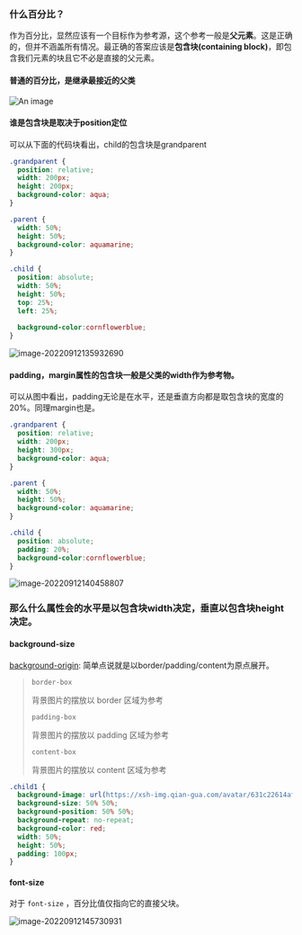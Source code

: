### 什么百分比？

作为百分比，显然应该有一个目标作为参考源，这个参考一般是**父元素**。这是正确的，但并不涵盖所有情况。最正确的答案应该是**包含块(containing block)**，即包含我们元素的块且它不必是直接的父元素。

#### 普通的百分比，是继承最接近的父类


![An image](https://p9-juejin.byteimg.com/tos-cn-i-k3u1fbpfcp/746eb59f83174cb499837865e694007b~tplv-k3u1fbpfcp-zoom-in-crop-mark:3326:0:0:0.awebp?)

#### 谁是包含块是取决于position定位

可以从下面的代码块看出，child的包含块是grandparent

```css
.grandparent {
  position: relative;
  width: 200px;
  height: 200px;
  background-color: aqua;
}

.parent {
  width: 50%;
  height: 50%;
  background-color: aquamarine;
}

.child {
  position: absolute;
  width: 50%;
  height: 50%;
  top: 25%;
  left: 25%;
  
  background-color:cornflowerblue;
}
```

![image-20220912135932690](https://p1-juejin.byteimg.com/tos-cn-i-k3u1fbpfcp/65d91b3d2a164f378fa037019d4e5240~tplv-k3u1fbpfcp-zoom-in-crop-mark:3326:0:0:0.awebp?)



#### padding，margin属性的包含块一般是父类的width作为参考物。

可以从图中看出，padding无论是在水平，还是垂直方向都是取包含块的宽度的20%。同理margin也是。

```css
.grandparent {
  position: relative;
  width: 200px;
  height: 300px;
  background-color: aqua;
}

.parent {
  width: 50%;
  height: 50%;
  background-color: aquamarine;
}

.child {
  position: absolute;
  padding: 20%;
  background-color:cornflowerblue;
}
```

![image-20220912140458807](https://p9-juejin.byteimg.com/tos-cn-i-k3u1fbpfcp/b45dd10675df4f3998ab5e32d44a0430~tplv-k3u1fbpfcp-zoom-in-crop-mark:3326:0:0:0.awebp?)



### 那么什么属性会的水平是以包含块width决定，垂直以包含块height决定。

#### background-size

[background-origin](https://developer.mozilla.org/zh-CN/docs/Web/CSS/background-origin): 简单点说就是以border/padding/content为原点展开。

>```
>border-box
>```
>
>背景图片的摆放以 border 区域为参考
>
>```
>padding-box
>```
>
>背景图片的摆放以 padding 区域为参考
>
>```
>content-box
>```
>
>背景图片的摆放以 content 区域为参考

```css
.child1 {
  background-image: url(https://xsh-img.qian-gua.com/avatar/631c22614af44d33ea8541cd.jpg);
  background-size: 50% 50%;
  background-position: 50% 50%;
  background-repeat: no-repeat;
  background-color: red;
  width: 50%;
  height: 50%;
  padding: 100px;
}
```



#### font-size

对于 `font-size` ，百分比值仅指向它的直接父块。

![image-20220912145730931](https://p3-juejin.byteimg.com/tos-cn-i-k3u1fbpfcp/e8177078be304f83a593f21f8e871782~tplv-k3u1fbpfcp-zoom-in-crop-mark:3326:0:0:0.awebp?)